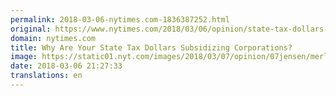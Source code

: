 ```yaml
---
permalink: 2018-03-06-nytimes.com-1836387252.html
original: https://www.nytimes.com/2018/03/06/opinion/state-tax-dollars-subsidizing-corporations.html?partner=rss&amp;emc=rss
domain: nytimes.com
title: Why Are Your State Tax Dollars Subsidizing Corporations?
image: https://static01.nyt.com/images/2018/03/07/opinion/07jensen/merlin_134755527_6a1a7d81-d6ad-4c6c-b925-af03cb2c4dda-mediumThreeByTwo440.jpg
date: 2018-03-06 21:27:33
translations: en
---
```


